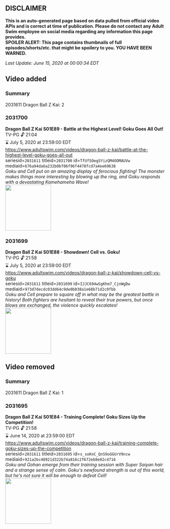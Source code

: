 ## DISCLAIMER
**This is an auto-generated page based on data pulled from official video APIs and is correct at time of publication. Please do not contact any Adult Swim employee on social media regarding any information this page provides.**  
**SPOILER ALERT: This page contains thumbnails of full episodes/shorts/etc. that might be spoilery to you. YOU HAVE BEEN WARNED.**  

_Last Update: June 15, 2020 at 00:00:34 EDT_
## Video added
### Summary
2031611 Dragon Ball Z Kai: 2  
### 2031700
**Dragon Ball Z Kai S01E89 - Battle at the Highest Level! Goku Goes All Out!**  
TV-PG 🔓 21:04  
⌛ July 5, 2020 at 23:59:00 EDT  
https://www.adultswim.com/videos/dragon-ball-z-kai/battle-at-the-highest-level-goku-goes-all-out  
seriesid=`2031611` titleid=`2031700` id=`TfUfSOegSYizQM4OOMAUVw` mediaid=`676a94da6a232b0bf06f96f4478fcd7a4ee69638`  
_Goku and Cell put on an amazing display of ferocious fighting! The monster makes things more interesting by blowing up the ring, and Goku responds with a devastating Kamehameha Wave!_  
<a href="https://media.cdn.adultswim.com/uploads/20191210/thumbnails/2_1912101614257-dragonballzkai_089_air_cid-2Y63G.jpg"><img src="https://media.cdn.adultswim.com/uploads/20191210/thumbnails/2_1912101614257-dragonballzkai_089_air_cid-2Y63G.jpg" height="144px" /></a>
### 2031699
**Dragon Ball Z Kai S01E88 - Showdown! Cell vs. Goku!**  
TV-PG 🔓 21:58  
⌛ July 5, 2020 at 23:59:00 EDT  
https://www.adultswim.com/videos/dragon-ball-z-kai/showdown-cell-vs-goku  
seriesid=`2031611` titleid=`2031699` id=`IJJC694wSgKhm7_CjnWgDw` mediaid=`973d7decdc03dd64c9de0b038a1e68b71d2c0fbb`  
_Goku and Cell prepare to square off in what may be the greatest battle in history! Both fighters are hesitant to reveal their true powers, but once blows are exchanged, the violence quickly escalates!_  
<a href="https://media.cdn.adultswim.com/uploads/20191210/thumbnails/2_1912101614118-dragonballzkai_088_air_cid-2XD7C.jpg"><img src="https://media.cdn.adultswim.com/uploads/20191210/thumbnails/2_1912101614118-dragonballzkai_088_air_cid-2XD7C.jpg" height="144px" /></a>
## Video removed
### Summary
2031611 Dragon Ball Z Kai: 1  
### 2031695
**Dragon Ball Z Kai S01E84 - Training Complete! Goku Sizes Up the Competition!**  
TV-PG 🔓 21:58  
⌛ June 14, 2020 at 23:59:00 EDT  
https://www.adultswim.com/videos/dragon-ball-z-kai/training-complete-goku-sizes-up-the-competition  
seriesid=`2031611` titleid=`2031695` id=`s_soKnC_QnS9oGGUrV9ncw` mediaid=`921a2bc48921d322b74a816c2f672eb8e02c4716`  
_Goku and Gohan emerge from their training session with Super Saiyan hair and a strange sense of calm. Goku's newfound strength is out of this world, but he's not sure it will be enough to defeat Cell!_  
<a href="https://media.cdn.adultswim.com/uploads/20191210/thumbnails/2_1912101613230-dragonballzkai_084_air_cid-2WFVN.jpg"><img src="https://media.cdn.adultswim.com/uploads/20191210/thumbnails/2_1912101613230-dragonballzkai_084_air_cid-2WFVN.jpg" height="144px" /></a>

